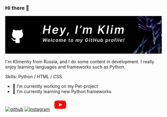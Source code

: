 ### Hi there 👋
![](https://raw.githubusercontent.com/Kl1menty/Kl1menty/main/GitHub_banner.png)

I'm Klimentiy from Russia, and I do some content in development. I really enjoy learning languages and frameworks such as Python.

Skills: Python / HTML / CSS

- 🔭 I’m currently working on my Pet-project 
- 🌱 I’m currently learning new Python frameworks 


[<img src='https://cdn.jsdelivr.net/npm/simple-icons@3.0.1/icons/github.svg' alt='github' height='40'>](https://github.com/Kl1menty)  [<img src='https://cdn.jsdelivr.net/npm/simple-icons@3.0.1/icons/instagram.svg' alt='instagram' height='40'>](https://www.instagram.com/kl1ment1y/)  [<img src='https://raw.githubusercontent.com/Kl1menty/Kl1menty/997418d01266b917e13e49b3dd8e209591f3863f/youtube.svg' alt='YouTube' height='40'>](https://www.youtube.com/channel/@user-et3sx3vt5m)
